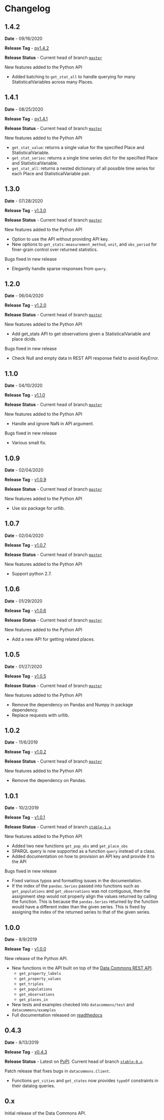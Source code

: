 # Changelog

## 1.4.2

**Date** - 09/16/2020

**Release Tag** - [py1.4.2](https://github.com/datacommonsorg/api-python/releases/tag/py1.4.2)

**Release Status** - Current head of branch [`master`](https://github.com/datacommonsorg/api-python/tree/master)

New features added to the Python API

-   Added batching to `get_stat_all` to handle querying for many StatisticalVariables across many Places.

## 1.4.1

**Date** - 08/25/2020

**Release Tag** - [py1.4.1](https://github.com/datacommonsorg/api-python/releases/tag/py1.4.1)

**Release Status** - Current head of branch [`master`](https://github.com/datacommonsorg/api-python/tree/master)

New features added to the Python API

-   `get_stat_value`: returns a single value for the specified Place and StatisticalVariable.
-   `get_stat_series`: returns a single time series dict for the specified Place and StatisticalVariable.
-   `get_stat_all`: returns a nested dictionary of all possible time series for each Place and StatisticalVariable pair.

## 1.3.0

**Date** - 07/28/2020

**Release Tag** - [v1.3.0](https://github.com/datacommonsorg/api-python/releases/tag/v1.3.0)

**Release Status** - Current head of branch [`master`](https://github.com/datacommonsorg/api-python/tree/master)

New features added to the Python API

-   Option to use the API without providing API key.
-   New options to `get_stats`: `measurement_method`, `unit`, and `obs_period` for finer-grain control over returned statistics.

Bugs fixed in new release

-   Elegantly handle sparse responses from `query`.

## 1.2.0

**Date** - 06/04/2020

**Release Tag** - [v1.2.0](https://github.com/datacommonsorg/api-python/releases/tag/v1.2.0)

**Release Status** - Current head of branch [`master`](https://github.com/datacommonsorg/api-python/tree/master)

New features added to the Python API

-   Add get_stats API to get observations given a StatisticalVariable and place dcids.

Bugs fixed in new release

-   Check Null and empty data in REST API response field to avoid KeyError.


## 1.1.0

**Date** - 04/10/2020

**Release Tag** - [v1.1.0](https://github.com/datacommonsorg/api-python/releases/tag/v1.1.0)

**Release Status** - Current head of branch [`master`](https://github.com/datacommonsorg/api-python/tree/master)

New features added to the Python API

-   Handle and ignore NaN in API argument.

Bugs fixed in new release

-   Various small fix.

## 1.0.9

**Date** - 02/04/2020

**Release Tag** - [v1.0.9](https://github.com/datacommonsorg/api-python/releases/tag/v1.0.9)

**Release Status** - Current head of branch [`master`](https://github.com/datacommonsorg/api-python/tree/master)

New features added to the Python API

-   Use six package for urllib.

## 1.0.7

**Date** - 02/04/2020

**Release Tag** - [v1.0.7](https://github.com/datacommonsorg/api-python/releases/tag/v1.0.7)

**Release Status** - Current head of branch [`master`](https://github.com/datacommonsorg/api-python/tree/master)

New features added to the Python API

-   Support python 2.7.

## 1.0.6

**Date** - 01/29/2020

**Release Tag** - [v1.0.6](https://github.com/datacommonsorg/api-python/releases/tag/v1.0.6)

**Release Status** - Current head of branch [`master`](https://github.com/datacommonsorg/api-python/tree/master)

New features added to the Python API

-   Add a new API for getting related places.



## 1.0.5

**Date** - 01/27/2020

**Release Tag** - [v1.0.5](https://github.com/datacommonsorg/api-python/releases/tag/v1.0.5)

**Release Status** - Current head of branch [`master`](https://github.com/datacommonsorg/api-python/tree/master)

New features added to the Python API

-   Remove the dependency on Pandas and Numpy in package dependency.
-   Replace requests with urllib.


## 1.0.2

**Date** - 11/6/2019

**Release Tag** - [v1.0.2](https://github.com/datacommonsorg/api-python/releases/tag/v1.0.2)

**Release Status** - Current head of branch [`master`](https://github.com/datacommonsorg/api-python/tree/master)

New features added to the Python API

-   Remove the dependency on Pandas.


## 1.0.1

**Date** - 10/2/2019

**Release Tag** - [v1.0.1](https://github.com/datacommonsorg/api-python/releases/tag/v1.0.1)

**Release Status** - Current head of branch [`stable-1.x`](https://github.com/datacommonsorg/api-python/tree/stable-1.x)

New features added to the Python API

-   Added two new functions `get_pop_obs` and `get_place_obs`
-   SPARQL query is now supported as a function `query` instead of a class.
-   Added documentation on how to provision an API key and provide it to the API

Bugs fixed in new release

-   Fixed various typos and formatting issues in the documentation.
-   If the index of the `pandas.Series` passed into functions such as `get_populations` and `get_observations` was not contiguous, then the assignment step would not properly align the values returned by calling the function. This is because the `pandas.Series` returned by the function would have a different index than the given series. This is fixed by assigning the index of the returned series to that of the given series.

## 1.0.0

**Date** - 8/9/2019

**Release Tag** - [v1.0.0](https://github.com/datacommonsorg/api-python/releases/tag/v1.0.0)

New release of the Python API.

-   New functions in the API built on top of the [Data Commons REST API](https://github.com/datacommonsorg/mixer).
    -   `get_property_labels`
    -   `get_property_values`
    -   `get_triples`
    -   `get_populations`
    -   `get_observations`
    -   `get_places_in`
-   New tests and examples checked into `datacommons/test` and `datacommons/examples`
-   Full documentation released on [readthedocs](https://datacommons.readthedocs.io/en/latest/)

## 0.4.3

**Date** - 8/13/2019

**Release Tag** - [v0.4.3](https://github.com/datacommonsorg/api-python/releases/tag/v0.4.3)

**Release Status** - Latest on [PyPI](https://pypi.org/project/datacommons/). Current head of branch [`stable-0.x`](https://github.com/datacommonsorg/api-python/tree/stable-0.x).

Patch release that fixes bugs in `datacommons.Client`.

-   Functions `get_cities` and `get_states` now provides `typeOf` constraints in their datalog queries.

## 0.x

Initial release of the Data Commons API.

